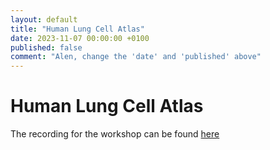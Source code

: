 ```yaml
---
layout: default
title: "Human Lung Cell Atlas"
date: 2023-11-07 00:00:00 +0100
published: false
comment: "Alen, change the 'date' and 'published' above"
---
```

# Human Lung Cell Atlas

The recording for the workshop can be found [here](https://www.youtube.com/@RBMB-lab)
